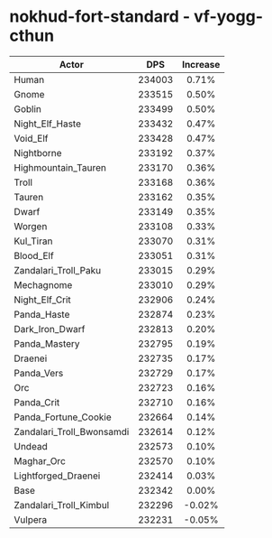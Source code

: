 # nokhud-fort-standard - vf-yogg-cthun
| Actor | DPS | Increase |
|---|:---:|:---:|
|Human|234003|0.71%|
|Gnome|233515|0.50%|
|Goblin|233499|0.50%|
|Night_Elf_Haste|233432|0.47%|
|Void_Elf|233428|0.47%|
|Nightborne|233192|0.37%|
|Highmountain_Tauren|233170|0.36%|
|Troll|233168|0.36%|
|Tauren|233162|0.35%|
|Dwarf|233149|0.35%|
|Worgen|233108|0.33%|
|Kul_Tiran|233070|0.31%|
|Blood_Elf|233051|0.31%|
|Zandalari_Troll_Paku|233015|0.29%|
|Mechagnome|233010|0.29%|
|Night_Elf_Crit|232906|0.24%|
|Panda_Haste|232874|0.23%|
|Dark_Iron_Dwarf|232813|0.20%|
|Panda_Mastery|232795|0.19%|
|Draenei|232735|0.17%|
|Panda_Vers|232729|0.17%|
|Orc|232723|0.16%|
|Panda_Crit|232710|0.16%|
|Panda_Fortune_Cookie|232664|0.14%|
|Zandalari_Troll_Bwonsamdi|232614|0.12%|
|Undead|232573|0.10%|
|Maghar_Orc|232570|0.10%|
|Lightforged_Draenei|232414|0.03%|
|Base|232342|0.00%|
|Zandalari_Troll_Kimbul|232296|-0.02%|
|Vulpera|232231|-0.05%|

